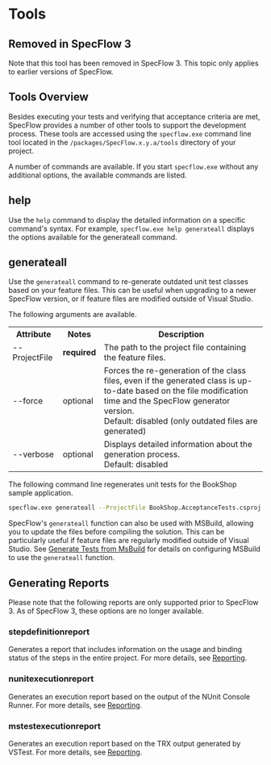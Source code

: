 # Tools

## Removed in SpecFlow 3

Note that this tool has been removed in SpecFlow 3. This topic only applies to earlier versions of SpecFlow.

## Tools Overview

Besides executing your tests and verifying that acceptance criteria are met, SpecFlow provides a number of other tools to support the development process. These tools are accessed using the `specflow.exe` command line tool located in the `/packages/SpecFlow.x.y.a/tools` directory of your project.

A number of commands are available. If you start `specflow.exe` without any additional options, the available commands are listed.

## help

Use the `help` command to display the detailed information on a specific command's syntax. For example, `specflow.exe help generateall` displays the options available for the generateall command.

## generateall

Use the `generateall` command to re-generate outdated unit test classes based on your feature files. This can be useful when upgrading to a newer SpecFlow version, or if feature files are modified outside of Visual Studio.

The following arguments are available.

<table>
    <tr>
        <th>Attribute</th>
        <th>Notes</th>
        <th>Description</th>
    </tr>
    <tr>
        <td>--ProjectFile</td>
        <td><b>required</b></td>
        <td>The path to the project file containing the feature files.</td>
    </tr>
    <tr>
        <td>--force</td>
        <td>optional</td>
        <td>Forces the re-generation of the class files, even if the generated class is up-to-date based on the file modification time and the SpecFlow generator version.<br/>
            Default: disabled (only outdated files are generated)</td>
    </tr>
    <tr>
        <td>--verbose</td>
        <td>optional</td>
        <td>Displays detailed information about the generation process.<br/>
            Default: disabled</td>
    </tr>
</table>

The following command line regenerates unit tests for the BookShop sample application.

``` bash
specflow.exe generateall --ProjectFile BookShop.AcceptanceTests.csproj
```

SpecFlow's `generateall` function can also be used with MSBuild, allowing you to update the files before compiling the solution. This can be particularly useful if feature files are regularly modified outside of Visual Studio. See [Generate Tests from MsBuild](Generate-Tests-From-MsBuild.md) for details on configuring MSBuild to use the `generateall` function.

## Generating Reports

Please note that the following reports are only supported prior to SpecFlow 3. As of SpecFlow 3, these options are no longer available.

### stepdefinitionreport

Generates a report that includes information on the usage and binding status of the steps in the entire project. For more details, see [Reporting](Reporting.md).

### nunitexecutionreport

Generates an execution report based on the output of the NUnit Console Runner. For more details, see [Reporting](Reporting.md).

### mstestexecutionreport

Generates an execution report based on the TRX output generated by VSTest. For more details, see [Reporting](Reporting.md).